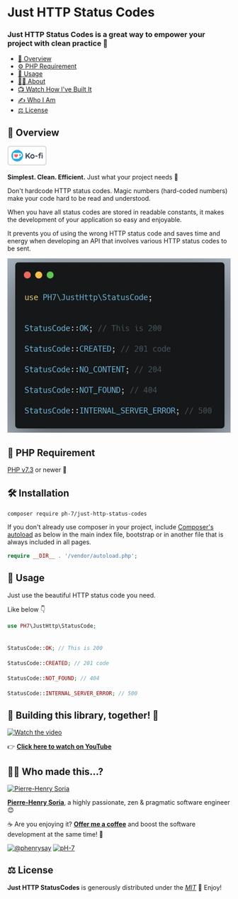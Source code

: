 # Just HTTP Status Codes

### Just HTTP Status Codes is a great way to empower your project with clean practice 💫

- [👀 Overview](#-overview)
- [⚙️ PHP Requirement](#-php-requirement)
- [🤩 Usage](#-usage)
- [🧑‍🍳 About](#-who-made-this)
- [📺 Watch How I've Built It](#-building-this-library-together-)
- [✍️ Who I Am](#-who-made-this)
- [⚖️ License](#%EF%B8%8F-license)


## 📄 Overview

[![Ko Fi - Offer Me A Coffee](media/kofi-logo.png)](https://ko-fi.com/phenry)

**Simplest. Clean. Efficient.** Just what your project needs 🧹

Don't hardcode HTTP status codes. Magic numbers (hard-coded numbers) make your code hard to be read and understood.

When you have all status codes are stored in readable constants, it makes the development of your application so easy and enjoyable.

It prevents you of using the wrong HTTP status code and saves time and energy when developing an API that involves various HTTP status codes to be sent.

![PHP HTTP Status Codes constants](php-http-status-codes.png)


## 🐘 PHP Requirement

[PHP v7.3](https://www.php.net/releases/7_3_0.php) or newer 🚀


## 🛠 Installation

```
composer require ph-7/just-http-status-codes
```

If you don't already use composer in your project, include [Composer's autoload](https://getcomposer.org/doc/01-basic-usage.md#autoloading) as below in the main index file, bootstrap or in another file that is always included in all pages.

```php
require __DIR__ . '/vendor/autoload.php';
```


## 🥳 Usage

Just use the beautiful HTTP status code you need.

Like below 👇

```php
use PH7\JustHttp\StatusCode;


StatusCode::OK; // This is 200

StatusCode::CREATED; // 201 code

StatusCode::NOT_FOUND; // 404

StatusCode::INTERNAL_SERVER_ERROR; // 500
```


## 💪 Building this library, together! 🚀

[![Watch the video][video-thumbnail]](https://www.youtube.com/watch?v=fK9K-UrLHNE)

👉 **[Click here to watch on YouTube](https://www.youtube.com/watch?v=fK9K-UrLHNE)**


## 🧑‍🍳 Who made this...?

[![Pierre-Henry Soria](https://s.gravatar.com/avatar/a210fe61253c43c869d71eaed0e90149?s=200)](https://ph7.me 'Pierre-Henry Soria personal website')

**[Pierre-Henry Soria](https://ph7.me)**, a highly passionate, zen &amp; pragmatic software engineer 😊

️☕️ Are you enjoying it? **[Offer me a coffee](https://ko-fi.com/phenry)** and boost the software development at the same time! 💪

[![@phenrysay][twitter-image]](https://twitter.com/phenrysay) [![pH-7][github-image]](https://github.com/pH-7)


## ⚖️ License

**Just HTTP StatusCodes** is generously distributed under the _[MIT](https://opensource.org/licenses/MIT)_ 🎉 Enjoy!


<!-- GitHub's Markdown reference links -->
[twitter-image]: https://img.shields.io/badge/Twitter-1DA1F2?style=for-the-badge&logo=twitter&logoColor=white
[github-image]: https://img.shields.io/badge/GitHub-100000?style=for-the-badge&logo=github&logoColor=white
[video-thumbnail]: https://i1.ytimg.com/vi/fK9K-UrLHNE/sddefault.jpg
